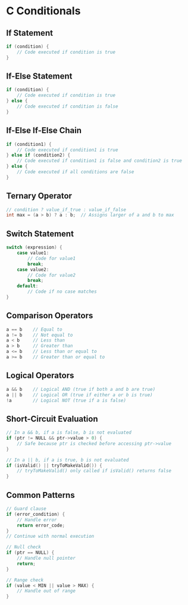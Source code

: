 # C Conditionals

## If Statement
```c
if (condition) {
    // Code executed if condition is true
}
```

## If-Else Statement
```c
if (condition) {
    // Code executed if condition is true
} else {
    // Code executed if condition is false
}
```

## If-Else If-Else Chain
```c
if (condition1) {
    // Code executed if condition1 is true
} else if (condition2) {
    // Code executed if condition1 is false and condition2 is true
} else {
    // Code executed if all conditions are false
}
```

## Ternary Operator
```c
// condition ? value_if_true : value_if_false
int max = (a > b) ? a : b;  // Assigns larger of a and b to max
```

## Switch Statement
```c
switch (expression) {
    case value1:
        // Code for value1
        break;
    case value2:
        // Code for value2
        break;
    default:
        // Code if no case matches
}
```

## Comparison Operators
```c
a == b    // Equal to
a != b    // Not equal to
a < b     // Less than
a > b     // Greater than
a <= b    // Less than or equal to
a >= b    // Greater than or equal to
```

## Logical Operators
```c
a && b    // Logical AND (true if both a and b are true)
a || b    // Logical OR (true if either a or b is true)
!a        // Logical NOT (true if a is false)
```

## Short-Circuit Evaluation
```c
// In a && b, if a is false, b is not evaluated
if (ptr != NULL && ptr->value > 0) {
    // Safe because ptr is checked before accessing ptr->value
}

// In a || b, if a is true, b is not evaluated
if (isValid() || tryToMakeValid()) {
    // tryToMakeValid() only called if isValid() returns false
}
```

## Common Patterns
```c
// Guard clause
if (error_condition) {
    // Handle error
    return error_code;
}
// Continue with normal execution

// Null check
if (ptr == NULL) {
    // Handle null pointer
    return;
}

// Range check
if (value < MIN || value > MAX) {
    // Handle out of range
}
```

